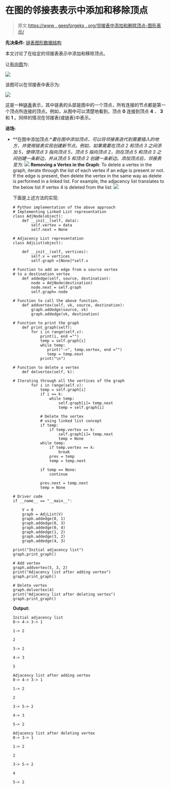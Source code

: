 # 在图的邻接表表示中添加和移除顶点

> 原文:[https://www . geesforgeks . org/邻接表中添加和删除顶点-图形表示/](https://www.geeksforgeeks.org/add-and-remove-vertex-in-adjacency-list-representation-of-graph/)

**先决条件:** [链表](https://www.geeksforgeeks.org/data-structures/linked-list/)[图形数据结构](https://www.geeksforgeeks.org/graph-data-structure-and-algorithms/)

本文讨论了在给定的邻接表表示中添加和移除顶点。

让[有向图](https://www.geeksforgeeks.org/graph-data-structure-and-algorithms/)为:

[![](img/54a43e5a997703c686d84f6baf94afea.png)](https://media.geeksforgeeks.org/wp-content/uploads/20200205133335/Directed-Graph.jpg)

该图可以在邻接表中表示为:

[![](img/ea409aaf911e201e5a0681c4f239d8fe.png)](https://media.geeksforgeeks.org/wp-content/uploads/20200205134219/Untitled-Diagram72.png)

这是一种[链表](https://www.geeksforgeeks.org/data-structures/linked-list/)表示，其中链表的头部是图中的一个顶点，所有连接的节点都是第一个顶点所连接的顶点。例如，从图中可以清楚地看到，顶点 **0** 连接到顶点 **4** 、 **3** 和 **1** 。同样的情况在邻接表(或链表)中表示。

**进场:**

*   **在图中添加顶点:**要在图中添加顶点，可以将邻接表迭代到需要插入的地方，并使用链表实现创建新节点。例如，如果需要在顶点 2 和顶点 3 之间添加 5，使得顶点 3 指向顶点 5，顶点 5 指向顶点 2，则在顶点 5 和顶点 3 之间创建一条新边，并从顶点 5 和顶点 2 创建一条新边。添加顶点后，邻接表变为:
    [![](img/a41d00ebf877564af49f853196be553b.png)](https://media.geeksforgeeks.org/wp-content/uploads/20200205134547/Untitled-Diagram-232.png)*   **Removing a Vertex in the Graph**: To delete a vertex in the graph, iterate through the list of each vertex if an edge is present or not. If the edge is present, then delete the vertex in the same way as delete is performed in a linked list. For example, the adjacency list translates to the below list if vertex 4 is deleted from the list:
    [![](img/c36f14798e774c10b3567b6bf6248d2c.png)](https://media.geeksforgeeks.org/wp-content/uploads/20200205134743/Untitled-Diagram-419.png)

    下面是上述方法的实现:

    ```
    # Python implementation of the above approach
    # Implementing Linked List representation
    class AdjNode(object):
        def __init__(self, data):
            self.vertex = data
            self.next = None

    # Adjacency List representation
    class AdjList(object):

        def __init__(self, vertices):
            self.v = vertices
            self.graph =[None]*self.v

    # Function to add an edge from a source vertex 
    # to a destination vertex
        def addedge(self, source, destination):
            node = AdjNode(destination)
            node.next = self.graph
            self.graph= node

    # Function to call the above function.
        def addvertex(self, vk, source, destination):
            graph.addedge(source, vk) 
            graph.addedge(vk, destination)

    # Function to print the graph
        def print_graph(self):
            for i in range(self.v):
                print(i, end ="")
                temp = self.graph[i]
                while temp:
                   print("->", temp.vertex, end ="")
                   temp = temp.next
                print("\n")

    # Function to delete a vertex
        def delvertex(self, k):

    # Iterating through all the vertices of the graph
            for i in range(self.v):
                temp = self.graph[i]
                if i == k:
                    while temp:
                        self.graph[i]= temp.next
                        temp = self.graph[i]

                # Delete the vertex 
                # using linked list concept        
                if temp:
                    if temp.vertex == k:
                        self.graph[i]= temp.next
                        temp = None
                while temp:
                    if temp.vertex == k:
                        break
                    prev = temp
                    temp = temp.next

                if temp == None:
                    continue

                prev.next = temp.next
                temp = None

    # Driver code
    if __name__ == "__main__":

        V = 6
        graph = AdjList(V) 
        graph.addedge(0, 1)
        graph.addedge(0, 3)
        graph.addedge(0, 4)
        graph.addedge(1, 2)
        graph.addedge(3, 2)
        graph.addedge(4, 3)

    print("Initial adjacency list")
    graph.print_graph() 

    # Add vertex
    graph.addvertex(5, 3, 2)
    print("Adjacency list after adding vertex")
    graph.print_graph() 

    # Delete vertex
    graph.delvertex(4)
    print("Adjacency list after deleting vertex")
    graph.print_graph()
    ```

    **Output:**

    ```
    Initial adjacency list
    0-> 4-> 3-> 1

    1-> 2

    2

    3-> 2

    4-> 3

    5

    Adjacency list after adding vertex
    0-> 4-> 3-> 1

    1-> 2

    2

    3-> 5-> 2

    4-> 3

    5-> 2

    Adjacency list after deleting vertex
    0-> 3-> 1

    1-> 2

    2

    3-> 5-> 2

    4

    5-> 2

    ```